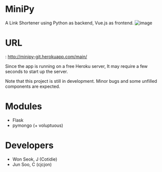 # MiniPy
 A Link Shortener using Python as backend, Vue.js as frontend.
![image](https://user-images.githubusercontent.com/51331195/103190076-c51a3480-4912-11eb-937c-78cef981862c.png)

# URL
: http://minipy-git.herokuapp.com/main/

Since the app is running on a free Heroku server, It may require a few seconds to start up the server.

Note that this project is still in development. Minor bugs and some unfilled components are expected.

# Modules
  - Flask
  - pymongo (+ voluptuous)

# Developers
  - Won Seok, J (Cotidie)
  - Jun Soo, C  (cjcjon)
